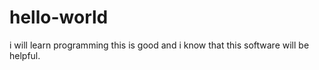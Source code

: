 # hello-world
i will learn programming
this is good and i know that this software will be helpful. 
